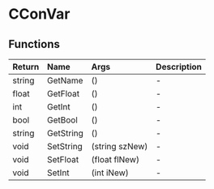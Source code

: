 ﻿# CConVar

## Functions

| Return | Name | Args | Description |
| :--- | :--- | :--- | :--- |
| string | GetName | () | - |
| float | GetFloat | () | - |
| int | GetInt | () | - |
| bool | GetBool | () | - |
| string | GetString | () | - |
| void | SetString | (string szNew) | - |
| void | SetFloat | (float flNew) | - |
| void | SetInt | (int iNew) | - |